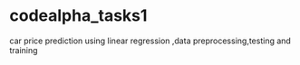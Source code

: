 # codealpha_tasks1
car price prediction using linear regression ,data preprocessing,testing and training
